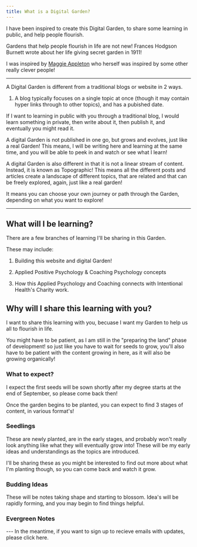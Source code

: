 ```yaml
---
title: What is a Digital Garden?
---
```


I have been inspired to create this Digital Garden, to share some learning in public, and help people flourish.

Gardens that help people flourish in life are not new! Frances Hodgson Burnett wrote about her life giving secret garden in 1911! 

I was inspired by [Maggie Appleton](https://maggieappleton.com/garden-history) who herself was inspired by some other really clever people! 

---

A Digital Garden is different from a traditional blogs or website in 2 ways. 

1) A blog typically focuses on a single topic at once (though it may contain hyper links through to other topics), and has a pubished date. 

If I want to learning in public with you through a traditional blog, I would learn something in private, then write about it, then publish it, and eventually you might read it. 

A digital Garden is not published in one go, but grows and evolves, just like a real Garden! This means, I will be writing here and learning at the same time, and you will be able to peek in and watch or see what I learn!

A digital Garden is also different in that it is not a linear stream of content. Instead, it is known as Topographic! This means all the different posts and articles create a landscape of different topics, that are related and that can be freely explored, again, just like a real garden!

It means you can choose your own journey or path through the Garden, depending on what you want to explore! 

---
<h2> What will I be learning? </h2>

There are a few branches of learning I'll be sharing in this Garden. 

These may include: 
1) Building this website and digital Garden!

2) Applied Positive Psychology & Coaching Psychology concepts

3) How this Applied Psychology and Coaching connects with Intentional Health's Charity work. 

<h2>Why will I share this learning with you?</h2>

I want to share this learning with you, becuase I want my Garden to help us all to flourish in life. 

You might have to be patient, as I am still in the "preparing the land" phase of development! so just like you have to wait for seeds to grow, you'll also have to be patient with the content growing in here, as it will also be growing organically! 

<h3>What to expect?</h3>

I expect the first seeds will be sown shortly after my degree starts at the end of September, so please come back then!

Once the garden begins to be planted, you can expect to find 3 stages of content, in various format's!

<h3>Seedlings</h3>
These are newly planted, are in the early stages, and probably won't really look anything like what they will eventually grow into! These will be my early ideas and understandings as the topics are introduced. 

I'll be sharing these as you might be interested to find out more about what I'm planting though, so you can come back and watch it grow.

<h3>Budding Ideas</h3>

These will be notes taking shape and starting to blossom. Idea's will be rapidly forming, and you may begin to find things helpful.

<h3>Evergreen Notes</h3>
---
In the meantime, if you want to sign up to recieve emails with updates, please click here. 